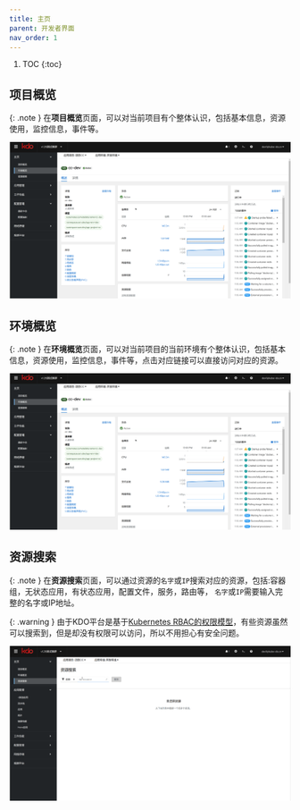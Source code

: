 ```yaml
---
title: 主页
parent: 开发者界面
nav_order: 1
---
```


1. TOC
{:toc}

## 项目概览

{: .note }
在**项目概览**页面，可以对当前项目有个整体认识，包括基本信息，资源使用，监控信息，事件等。

![](imgs/env.gif)


## 环境概览

{: .note }
在**环境概览**页面，可以对当前项目的当前环境有个整体认识，包括基本信息，资源使用，监控信息，事件等，点击对应链接可以直接访问对应的资源。

![](imgs/env.gif)


## 资源搜索

{: .note }
在**资源搜索**页面，可以通过资源的`名字`或`IP`搜索对应的资源，包括:容器组，无状态应用，有状态应用，配置文件，服务，路由等， `名字`或`IP`需要输入完整的名字或IP地址。

{: .warning }
由于KDO平台是基于[Kubernetes RBAC的权限模型](https://kubernetes.io/zh-cn/docs/reference/access-authn-authz/rbac/)，有些资源虽然可以搜索到，但是却没有权限可以访问，所以不用担心有安全问题。

![](imgs/search.gif)